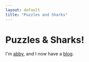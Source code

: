 ```yaml
---
layout: default
title: "Puzzles and Sharks"
---
```


<div class="blurb">
	<h1>Puzzles & Sharks!</h1>
	<p>I'm <a href="/about">abby</a>, and I now have a <a href="/blog">blog</a>.</p>
</div><!-- /.blurb -->

